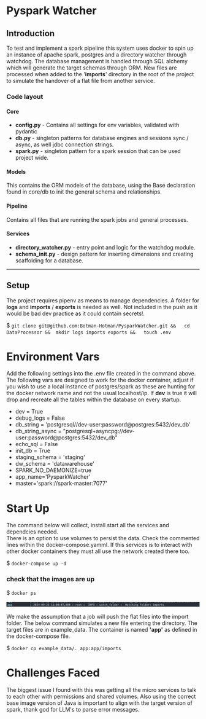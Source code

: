 # Pyspark Watcher

## Introduction
To test and implement a spark pipeline this system uses docker to spin up an instance of apache spark, postgres and a directory watcher through watchdog. 
The database management is handled through SQL alchemy which will generate the target schemas through ORM. New files are processed when added to the '**imports**' directory in the root of the project to simulate the handover of a flat file from another service.

### Code layout

#### Core
* **config.py** - Contains all settings for env variables, validated with pydantic
* **db.py** - singleton patterns for database engines and sessions sync / async, as well jdbc connection strings. 
* **spark.py** - singleton pattern for a spark session that can be used project wide.

#### Models
This contains the ORM models of the database, using the Base declaration found in core/db to init the general schema and relationships. 

#### Pipeline
Contains all files that are running the spark jobs and general processes.

#### Services
* **directory_watcher.py** - entry point and logic for the watchdog module.
* **schema_init.py** - design pattern for inserting dimensions and creating scaffolding for a database.
___

## Setup
The project requires pipenv as means to manage dependencies. 
A folder for **logs** and **imports** / **exports** is needed as well. 
Not included in the push as it would be bad dev practice as it could contain secrets!.

$ `
git clone git@github.com:Botman-Hotman/PysparkWatcher.git &&  
cd DataProcessor && 
mkdir logs imports exports &&  
touch .env
`

# Environment Vars
Add the following settings into the .env file created in the command above.
The following vars are designed to work for the docker container, adjust if you wish to use a local instance of postgres/spark as these are hunting for the docker network name and not the usual localhost/ip.
If **dev** is true it will drop and recreate all the tables within the database on every startup.

*  dev = True
*  debug_logs = False
*  db_string = 'postgresql//dev-user:password@postgres:5432/dev_db'
*  db_string_async = "postgresql+asyncpg://dev-user:password@postgres:5432/dev_db"
*  echo_sql = False
*  init_db = True
*  staging_schema = 'staging'
*  dw_schema = 'datawarehouse'
*  SPARK_NO_DAEMONIZE=true
*  app_name='PysparkWatcher'
*  master='spark://spark-master:7077'


# Start Up
The command below will collect, install start all the services and dependcies needed.  
There is an option to use volumes to persist the data. Check the commented lines within the docker-compose.yamml. 
If this services is to interact with other docker containers they must all use the network created there too.

$ `docker-compose up -d`

### check that the images are up
$ `docker ps`

![Alt text](img/watcher.png?raw=true "expected start")

We make the assumption that a job will push the flat files into the import folder. The below command simulates a new file entering the directory.
The target files are in example_data. The container is named **'app'** as defined in the docker-compose file.

$ `docker cp example_data/. app:app/imports`




# Challenges Faced
The biggest issue I found with this was getting all the micro services to talk to each other with permissions and shared volumes. 
Also using the correct base image version of Java is important to align with the target version of spark, thank god for LLM's to parse error messages.

